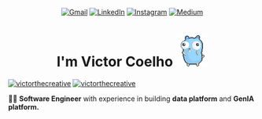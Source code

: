 <p align="center">
  <a href="#" title="Gmail">
  <img src="https://img.shields.io/badge/Gmail-D14836?style=for-the-badge&logo=gmail&logoColor=white&link=LINK-DO-SEU-GMAIL" alt="Gmail"/></a>
  <a href="#" title="LinkedIn">
  <img src="https://img.shields.io/badge/LinkedIn-0077B5?style=for-the-badge&logo=linkedin&logoColor=white&link=LINK-DO-SEU-INSTAGRAM"" alt="LinkedIn"/></a>
  <a href="#" title="Instagram">
  <img src="https://img.shields.io/badge/Instagram-E4405F?style=for-the-badge&logo=instagram&logoColor=white&link=LINK-DO-SEU-INSTAGRAM"" alt="Instagram"/></a>
  <a href="#" title="Medium">
  <img src="https://img.shields.io/badge/Medium-12100E?style=for-the-badge&logo=medium&logoColor=white&link=LINK-DO-SEU-INSTAGRAM" alt="Medium"/></a>
</p>
<h1 align="center"> I'm Victor Coelho  <img src="https://github.com/victorthecreative/victorthecreative/blob/5859bd463f97e9cf00b4db5c1911f4c2204a44b4/gopher-dance-long.gif"> </h1>

[![victorthecreative](https://github-readme-stats.vercel.app/api?username=victorthecreative&theme=merko)](https://github.com/anuraghazra/github-readme-stats) [![victorthecreative](https://github-readme-stats.vercel.app/api/top-langs/?username=victorthecreative&hide=html&layout=compact&theme=merko)](<[https://github.com/victorthecreative/](https://github.com/anuraghazra/github-readme-stats)>)



👷‍♂️ **Software Engineer** with experience in building **data platform** and **GenIA platform.**


